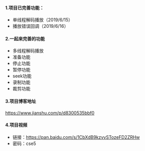 #### 1.项目已完善功能：
- 单线程解码播放（2019/6/15）
- 播放错误回调（2019/6/16）

#### 2.一起来完善的功能
- 多线程解码播放
- 准备功能
- 停止功能
- 暂停功能
- seek功能
- 录制功能
- 裁剪功能



#### 3.项目博客地址
https://www.jianshu.com/p/d8300535bbf0

#### 4.项目视频
- 链接：https://pan.baidu.com/s/1CbXdB9kzvvSTozeFD2ZRHw
- 密码：cse5



